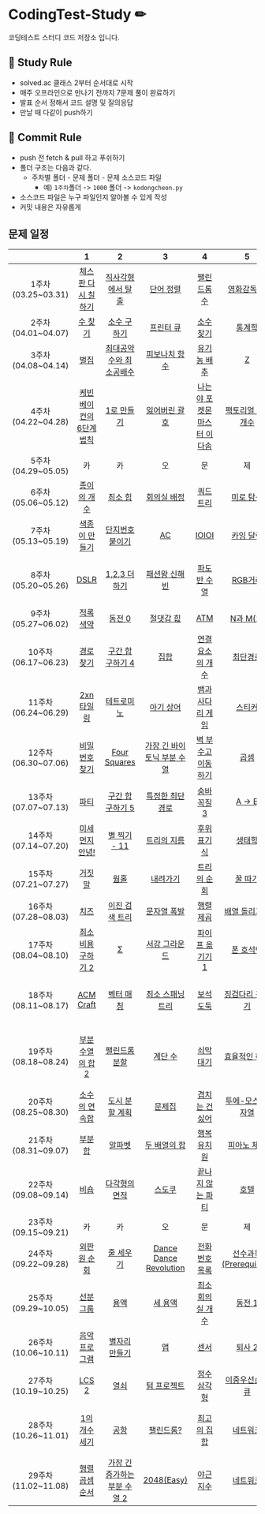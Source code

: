 # CodingTest-Study ✏

코딩테스트 스터디 코드 저장소 입니다.

## 📝 Study Rule ##
- solved.ac 클래스 2부터 순서대로 시작
- 매주 오프라인으로 만나기 전까지 7문제 풀이 완료하기
- 발표 순서 정해서 코드 설명 및 질의응답
- 만날 때 다같이 push하기
## 📝 Commit Rule ##
* push 전 fetch & pull 하고 푸쉬하기
* 폴더 구조는 다음과 같다.
    * 주차별 폴더 - 문제 폴더 - 문제 소스코드 파일
        * 예) ```1주차```폴더 -> ```1000``` 폴더 -> ```kodongcheon.py``` 
* 소스코드 파일은 누구 파일인지 알아볼 수 있게 작성
* 커밋 내용은 자유롭게

## 문제 일정 ##

| |1|2|3|4|5|6|7|
|:-:|:-:|:-:|:-:|:-:|:-:|:-:|:-:|
|1주차(03.25~03.31)|[체스판 다시 칠하기](https://www.acmicpc.net/problem/1018)|[직사각형에서 탈출](https://www.acmicpc.net/problem/1085)|[단어 정렬](https://www.acmicpc.net/problem/1181)|[팰린드롬수](https://www.acmicpc.net/problem/1259)|[영화감독 숌](https://www.acmicpc.net/problem/1436)|[랜선 자르기](https://www.acmicpc.net/problem/1654)|[스택 수열](https://www.acmicpc.net/problem/1874)|
|2주차(04.01~04.07)|[수 찾기](https://www.acmicpc.net/problem/1920)|[소수 구하기](https://www.acmicpc.net/problem/1929)|[프린터 큐](https://www.acmicpc.net/problem/1966)|[소수 찾기](https://www.acmicpc.net/problem/1978)|[통계학](https://www.acmicpc.net/problem/2108)|[카드 2](https://www.acmicpc.net/problem/2164)|[분해합](https://www.acmicpc.net/problem/2231)|
|3주차(04.08~04.14)|[벌집](https://www.acmicpc.net/problem/2292)|[최대공약수와 최소공배수](https://www.acmicpc.net/problem/2609)|[피보나치 함수](https://www.acmicpc.net/problem/1003)|[유기농 배추](https://www.acmicpc.net/problem/1012)|[Z](https://www.acmicpc.net/problem/1074)|[리모컨](https://www.acmicpc.net/problem/1107)|[DFS와BFS](https://www.acmicpc.net/problem/1260)|
|4주차(04.22~04.28)|[케빈 베이컨의 6단계 법칙](https://www.acmicpc.net/problem/1389)|[1로 만들기](https://www.acmicpc.net/problem/1463)|[잃어버린 괄호](https://www.acmicpc.net/problem/1541)|[나는야 포켓몬 마스터 이다솜](https://www.acmicpc.net/problem/1620)|[팩토리얼 0의 개수](https://www.acmicpc.net/problem/1676)|[숨바꼭질](https://www.acmicpc.net/problem/1697)|[듣보잡](https://www.acmicpc.net/problem/1764)|
|5주차(04.29~05.05)|카|카|오|문|제|풀|기|
|6주차(05.06~05.12)|[종이의 개수](https://www.acmicpc.net/problem/1780)|[최소 힙](https://www.acmicpc.net/problem/1927)|[회의실 배정](https://www.acmicpc.net/problem/1931)|[쿼드트리](https://www.acmicpc.net/problem/1992)|[미로 탐색](https://www.acmicpc.net/problem/2178)|[계단 오르기](https://www.acmicpc.net/problem/2579)|[바이러스](https://www.acmicpc.net/problem/2606)|
|7주차(05.13~05.19)|[색종이 만들기](https://www.acmicpc.net/problem/2630)|[단지번호붙이기](https://www.acmicpc.net/problem/2667)|[AC](https://www.acmicpc.net/problem/5430)|[IOIOI](https://www.acmicpc.net/problem/5525)|[카잉 달력](https://www.acmicpc.net/problem/6064)|[토마토](https://www.acmicpc.net/problem/7569)|[이중 우선순위 큐](https://www.acmicpc.net/problem/7662)|
|8주차(05.20~05.26)|[DSLR](https://www.acmicpc.net/problem/9019)|[1,2,3 더하기](https://www.acmicpc.net/problem/9095)|[패션왕 신해빈](https://www.acmicpc.net/problem/9375)|[파도반 수열](https://www.acmicpc.net/problem/9461)|[RGB거리](https://www.acmicpc.net/problem/1149)|[가장 긴 증가하는 부분 수열](https://www.acmicpc.net/problem/11053)|[정수 삼각형](https://www.acmicpc.net/problem/1932)|
|9주차(05.27~06.02)|[적록색약](https://www.acmicpc.net/problem/10026)|[동전 0](https://www.acmicpc.net/problem/11047)|[절댓갑 힚](https://www.acmicpc.net/problem/11286)|[ATM](https://www.acmicpc.net/problem/11399)|[N과 M(2)](https://www.acmicpc.net/problem/15650)|[N-Queen](https://www.acmicpc.net/problem/9663)|[연구소](https://www.acmicpc.net/problem/14502)|
|10주차(06.17~06.23)|[경로 찾기](https://www.acmicpc.net/problem/11403)|[구간 합 구하기 4](https://www.acmicpc.net/problem/11659)|[집합](https://www.acmicpc.net/problem/11723)|[연결 요소의 개수](https://www.acmicpc.net/problem/11724)|[최단경로](https://www.acmicpc.net/problem/1753)|[트리 순회](https://www.acmicpc.net/problem/1991)|[평범한 배낭](https://www.acmicpc.net/problem/12865)|
|11주차(06.24~06.29)|[2xn 타일링](https://www.acmicpc.net/problem/11726)|[테트로미노](https://www.acmicpc.net/problem/14500)|[아기 상어](https://www.acmicpc.net/problem/16236)|[뱀과 사다리 게임](https://www.acmicpc.net/problem/16928)|[스티커](https://www.acmicpc.net/problem/9465)|[LCS](https://www.acmicpc.net/problem/9251)|[치킨 배달](https://www.acmicpc.net/problem/15686)|
|12주차(06.30~07.06)|[비밀번호 찾기](https://www.acmicpc.net/problem/17219)|[Four Squares](https://www.acmicpc.net/problem/17626)|[가장 긴 바이토닉 부분 수열](https://www.acmicpc.net/problem/11054)|[벽 부수고 이동하기](https://www.acmicpc.net/problem/2206)|[곱셈](https://www.acmicpc.net/problem/1629)|[트리의 부모 찾기](https://www.acmicpc.net/problem/11725)|[플로이드](https://www.acmicpc.net/problem/11404)|
|13주차(07.07~07.13)|[파티](https://www.acmicpc.net/problem/1238)|[구간 합 구하기 5](https://www.acmicpc.net/problem/11660)|[특정한 최단 경로](https://www.acmicpc.net/problem/1504)|[숨바꼭질 3](https://www.acmicpc.net/problem/13549)|[A -> B](https://www.acmicpc.net/problem/16953)|[조합](https://www.acmicpc.net/problem/2407)|[최소비용 구하기](https://www.acmicpc.net/problem/1916)|
|14주차(07.14~07.20)|[미세먼지 안녕!](https://www.acmicpc.net/problem/17144)|[별 찍기 - 11](https://www.acmicpc.net/problem/2448)|[트리의 지름](https://www.acmicpc.net/problem/1167)|[후위 표기식](https://www.acmicpc.net/problem/1918)|[생태학](https://www.acmicpc.net/problem/4358)|[블로그2](https://www.acmicpc.net/problem/20365)|[예산](https://www.acmicpc.net/problem/2512)|
|15주차(07.21~07.27)|[거짓말](https://www.acmicpc.net/problem/1043)|[웜홀](https://www.acmicpc.net/problem/1865)|[내려가기](https://www.acmicpc.net/problem/2096)|[트리의 순회](https://www.acmicpc.net/problem/2263)|[꿀 따기](https://www.acmicpc.net/problem/21758)|[연속합](https://www.acmicpc.net/problem/1912)|[블로그](https://www.acmicpc.net/problem/21921)|
|16주차(07.28~08.03)|[치즈](https://www.acmicpc.net/problem/2638)|[이진 검색 트리](https://www.acmicpc.net/problem/5639)|[문자열 폭발](https://www.acmicpc.net/problem/9935)|[행렬 제곱](https://www.acmicpc.net/problem/10830)|[배열 돌리기 1](https://www.acmicpc.net/problem/16926)|[주지수](https://www.acmicpc.net/problem/15724)|[꽃길](https://www.acmicpc.net/problem/14620)|
|17주차(08.04~08.10)|[최소비용 구하기 2](https://www.acmicpc.net/problem/11779)|[Σ](https://www.acmicpc.net/problem/13172)|[서강 그라운드](https://www.acmicpc.net/problem/14938)|[파이프 옮기기 1](https://www.acmicpc.net/problem/17070)|[폰 호석만](https://www.acmicpc.net/problem/21275)|[민겸 수](https://www.acmicpc.net/problem/21314)|[달력](https://www.acmicpc.net/problem/20207)|
|18주차(08.11~08.17)|[ACM Craft](https://www.acmicpc.net/problem/1005)|[벡터 매칭](https://www.acmicpc.net/problem/1007)|[최소 스패닝 트리](https://www.acmicpc.net/problem/1197)|[보석 도둑](https://www.acmicpc.net/problem/1202)|[징검다리 건너기](https://www.acmicpc.net/problem/21317)|[도영이가 만든 맛있는 음식](https://www.acmicpc.net/problem/2961)|[넴모넴모 (Easy)](https://www.acmicpc.net/problem/14712)|
|19주차(08.18~08.24)|[부분수열의 합 2](https://www.acmicpc.net/problem/1208)|[팰린드롬 분할](https://www.acmicpc.net/problem/1509)|[계단 수](https://www.acmicpc.net/problem/1562)|[쇠막대기](https://www.acmicpc.net/problem/10799)|[효율적인 해킹](https://www.acmicpc.net/problem/1325)|[기차가 어둠을 헤치고 은하수를](https://www.acmicpc.net/problem/15787)|[계란으로 계란치기](https://www.acmicpc.net/problem/16987)|
|20주차(08.25~08.30)|[소수의 연속합](https://www.acmicpc.net/problem/1644)|[도시 분할 계획](https://www.acmicpc.net/problem/1647)|[문제집](https://www.acmicpc.net/problem/1766)|[겹치는 건 싫어](https://www.acmicpc.net/problem/20922)|[투에-모스 문자열](https://www.acmicpc.net/problem/18222)|[파일 정리](https://www.acmicpc.net/problem/20291)|[상어 초등학교](https://www.acmicpc.net/problem/21608)|
|21주차(08.31~09.07)|[부분합](https://www.acmicpc.net/problem/1806)|[알파벳](https://www.acmicpc.net/problem/1987)|[두 배열의 합](https://www.acmicpc.net/problem/2143)|[행복 유치원](https://www.acmicpc.net/problem/13164)|[피아노 체조](https://www.acmicpc.net/problem/21318)|[인구 이동](https://www.acmicpc.net/problem/16234)|[N번째 큰 수](https://www.acmicpc.net/problem/2075)|
|22주차(09.08~09.14)|[비숍](https://www.acmicpc.net/problem/1799)|[다각형의 면적](https://www.acmicpc.net/problem/2166)|[스도쿠](https://www.acmicpc.net/problem/2239)|[끝나지 않는 파티](https://www.acmicpc.net/problem/11265)|[호텔](https://www.acmicpc.net/problem/1106)|[지구 온난화](https://www.acmicpc.net/problem/5212)|[문자열 집합](https://www.acmicpc.net/problem/14425)|
|23주차(09.15~09.21)|카|카|오|문|제|풀|기|
|24주차(09.22~09.28)|[외판원 순회](https://www.acmicpc.net/problem/2098)|[줄 세우기](https://www.acmicpc.net/problem/2252)|[Dance Dance Revolution](https://www.acmicpc.net/problem/2342)|[전화번호 목록](https://www.acmicpc.net/problem/5052)|[선수과목(Prerequisite)](https://www.acmicpc.net/problem/14567)|[회문](https://www.acmicpc.net/problem/17609)|[오목](https://www.acmicpc.net/problem/2615)|
|25주차(09.29~10.05)|[선분 그룹](https://www.acmicpc.net/problem/2162)|[용액](https://www.acmicpc.net/problem/2467)|[세 용액](https://www.acmicpc.net/problem/2473)|[최소 회의실 개수](https://www.acmicpc.net/problem/19598)|[동전 1](https://www.acmicpc.net/problem/2293)|[특정 거리의 도시 찾기](https://www.acmicpc.net/problem/18352)|[출석 체크](https://www.acmicpc.net/problem/20438)|
|26주차(10.06~10.11)|[음악프로그램](https://www.acmicpc.net/problem/2623)|[별자리 만들기](https://www.acmicpc.net/problem/4386)|[앱](https://www.acmicpc.net/problem/7579)|[센서](https://www.acmicpc.net/problem/2212)|[퇴사 2](https://www.acmicpc.net/problem/15486)|[쉬운 최단거리](https://www.acmicpc.net/problem/14940)|[링크와 스타트](https://www.acmicpc.net/problem/15661)|
|27주차(10.19~10.25)|[LCS 2](https://www.acmicpc.net/problem/9252)|[열쇠](https://www.acmicpc.net/problem/9328)|[텀 프로젝트](https://www.acmicpc.net/problem/9466)|[정수 삼각형](https://school.programmers.co.kr/learn/courses/30/lessons/43105)|[이중우선순위큐](https://school.programmers.co.kr/learn/courses/30/lessons/42628)|[올바른 괄호](https://school.programmers.co.kr/learn/courses/30/lessons/12909)|[택배상자](https://school.programmers.co.kr/learn/courses/30/lessons/131704)|
|28주차(10.26~11.01)|[1의 개수 세기](https://www.acmicpc.net/problem/9527)|[공항](https://www.acmicpc.net/problem/10775)|[팰린드롬?](https://www.acmicpc.net/problem/10942)|[최고의 집합](https://school.programmers.co.kr/learn/courses/30/lessons/12938)|[네트워크](https://school.programmers.co.kr/learn/courses/30/lessons/43162)|[롤케이크 자르기](https://school.programmers.co.kr/learn/courses/30/lessons/132265)|[연속 부분 수열 합의 개수](https://school.programmers.co.kr/learn/courses/30/lessons/131701)|
|29주차(11.02~11.08)|[행렬 곱셈 순서](https://www.acmicpc.net/problem/11049)|[가장 긴 증가하는 부분 수열 2](https://www.acmicpc.net/problem/12015)|[2048(Easy)](https://www.acmicpc.net/problem/12100)|[야근 지수](https://school.programmers.co.kr/learn/courses/30/lessons/12927)|[네트워크](https://school.programmers.co.kr/learn/courses/30/lessons/43163)|[혼자 놀기의 달인](https://school.programmers.co.kr/learn/courses/30/lessons/131130)|[할인 행사](https://school.programmers.co.kr/learn/courses/30/lessons/131127)|